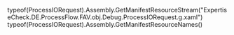 typeof(ProcessIORequest).Assembly.GetManifestResourceStream("ExpertiseCheck.DE.ProcessFlow.FAV.obj.Debug.ProcessIORequest.g.xaml")
typeof(ProcessIORequest).Assembly.GetManifestResourceNames()